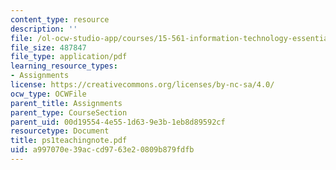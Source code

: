 ```yaml
---
content_type: resource
description: ''
file: /ol-ocw-studio-app/courses/15-561-information-technology-essentials-spring-2005/a997070e39accd9763e20809b879fdfb_ps1teachingnote.pdf
file_size: 487847
file_type: application/pdf
learning_resource_types:
- Assignments
license: https://creativecommons.org/licenses/by-nc-sa/4.0/
ocw_type: OCWFile
parent_title: Assignments
parent_type: CourseSection
parent_uid: 00d19554-4e55-1d63-9e3b-1eb8d89592cf
resourcetype: Document
title: ps1teachingnote.pdf
uid: a997070e-39ac-cd97-63e2-0809b879fdfb
---
```

